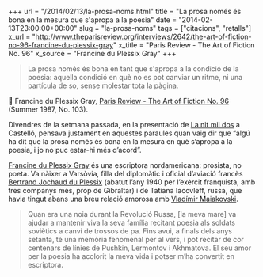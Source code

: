 +++
url = "/2014/02/13/la-prosa-noms.html"
title = "La prosa només és bona en la mesura que s'apropa a la poesia"
date = "2014-02-13T23:00:00+00:00"
slug = "la-prosa-noms"
tags = ["citacions", "retalls"]
x_url = "http://www.theparisreview.org/interviews/2642/the-art-of-fiction-no-96-francine-du-plessix-gray"
x_title = "Paris Review - The Art of Fiction No. 96"
x_source = "Francine du Plessix Gray"
+++

> La prosa només és bona en tant que s'apropa a la condició de la poesia: aquella condició en què no es pot canviar un ritme, ni una partícula de so, sense molestar tota la pàgina.

📎 Francine du Plessix Gray, [Paris Review - The Art of Fiction No. 96](http://www.theparisreview.org/interviews/2642/the-art-of-fiction-no-96-francine-du-plessix-gray) (Summer 1987, No. 103).

Divendres de la setmana passada, en la presentació de [La nit mil dos](http://carlesbellver.net/llibres/lanitmildos) a Castelló, pensava justament en aquestes paraules quan vaig dir que “algú ha dit que la prosa només és bona en la mesura en què s’apropa a la poesia, i jo no puc estar-hi més d’acord”.

[Francine du Plessix Gray](http://en.wikipedia.org/wiki/Francine_du_Plessix_Gray) és una escriptora nordamericana: prosista, no poeta. Va nàixer a Varsòvia, filla del diplomàtic i oficial d’aviació francès [Bertrand Jochaud du Plessix](http://www.ordredelaliberation.fr/fr_compagnon/310.html) (abatut l’any 1940 per l’exèrcit franquista, amb tres companys més, prop de Gibraltar) i de Tatiana Iacovleff, russa, que havia tingut abans una breu relació amorosa amb [Vladímir Maiakovski](http://ca.wikipedia.org/wiki/Vlad%C3%ADmir_Maiakovski). 

> Quan era una noia durant la Revolució Russa, [la meva mare] va ajudar a mantenir viva la seva família recitant poesia als soldats soviètics a canvi de trossos de pa. Fins avui, a finals dels anys setanta, té una memòria fenomenal per al vers, i pot recitar de cor centenars de línies de Pushkin, Lermontov i Akhmatova. El seu amor per la poesia ha acolorit la meva vida i potser m’ha convertit en escriptora.

